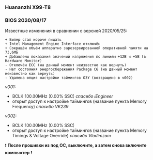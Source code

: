 ### Huananzhi X99-T8
### BIOS 2020/08/17
Известные изменения в сравнении с версией 2020/05/25:

    + Бипер стал короче пищать
    + Intel Management Engine Interface отключён
    + Сокращён объём аппаратно зарезервированной оперативной памяти на 73,6МБ
    + Добавлены показания значений напряжения по линиям +12В и +5В (в Hardware Monitor)
    - Отключён ECC (на данный момент неизвестно как вернуть)
    - Нет состояния энергосбережения Package C6 (на данный момент неизвестно как вернуть)
    - Удалена опция настройки таймингов ОЗУ (возвращено в v002)

*v001:*
* BCLK 100.00MHz (0.00% SSC) *спасибо iEngineer*
* открыт доступ к настройке таймингов (название пункта Memory Frequency) *спасибо VK239*

*v002:*
* BCLK 100.00MHz (0.00% SSC)
* открыт доступ к настройке таймингов (название пункта Memory Timings & Voltage Override) *спасибо Vladimzam*

:exclamation: **После прошивки из под ОС, выключите, а затем снова включите компьютер** :exclamation:

